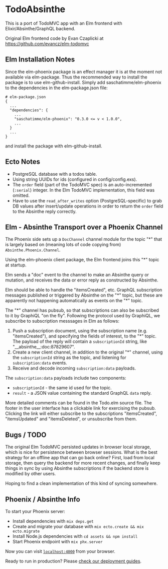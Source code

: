 # TodoAbsinthe

This is a port of TodoMVC app with an Elm frontend with Elixir/Absinthe/GraphQL backend.

Original Elm frontend code by Evan Czaplicki at https://github.com/evancz/elm-todomvc


## Elm Installation Notes

Since the elm-phoenix package is an effect manager it is at the moment not available via
elm-package. Thus the recommended way to install the package is to use
elm-github-install. Simply add saschatimme/elm-phoenix to the dependencies in the
elm-package.json file:

```
# elm-package.json
{
  ...
  "dependencies": {
    ...
    "saschatimme/elm-phoenix": "0.3.0 <= v < 1.0.0",
    ...
  }
  ...
}
```

and install the package with elm-github-install.


## Ecto Notes

* PostgreSQL database with a todos table.
* Using string UUIDs for ids (configured in config/config.exs).
* The `order` field (part of the TodoMVC spec) is an auto-incremented (`:serial`) integer.
In the Elm TodoMVC implementation, this field was omitted.
* Have to use the `read_after_writes` option (PostgreSQL-specific) to grab DB values
after insert/update operations in order to return the `order` field to the Absinthe
reply correctly.


## Elm - Absinthe Transport over a Phoenix Channel

The Phoenix side sets up a `DocChannel` channel module for the topic "\*"
that is largely based on (meaning lots of code copying from) `Absinthe.Phoenix.Channel`.

Using the elm-phoenix client package, the Elm frontend joins this "\*" topic at startup.

Elm sends a "doc" event to the channel to make an Absinthe query or mutation, and
receives the data or error reply as constructed by Absinthe.

Elm should be able to handle the "itemsCreated", etc. GraphQL subscription messages
published or triggered by Absinthe on the "\*" topic, but these are apparently not
happening automatically as events on the "\*" topic.

The "\*" channel has pubsub, so that subscriptions can also be subscribed to it
by GraphiQL "on the fly". Following the protocol used by GraphiQL, we subscribe to
subscription messsages in Elm as follows:

1. Push a subscription document, using the subscription name (e.g. "itemsCreated"), and
specifying the fields of interest, to the "\*" topic. The payload of the reply
will contain a `subscriptionId` string, like "\_\_absinthe\_\_:doc:87829607".
2. Create a new client channel, in addition to the original "\*" channel,
using the `subscriptionId` string as the topic, and listening for `subscription:data` events.
3. Receive and decode incoming `subscription:data` payloads.

The `subscription:data` payloads include two components:

* `subscriptionId` - the same id used for the topic.
* `result` - a JSON value containing the standard GraphQL `data` reply.

More detailed comments can be found in the Todo.elm source file. The footer in the
user interface has a clickable link for exercising the pubsub. Clicking the link
will either subscribe to the subscriptions "itemsCreated", "itemsUpdated" and "itemsDeleted",
or unsubscribe from them.


## Bugs / TODO

The original Elm TodoMVC persisted updates in browser local storage, which is
nice for persistence between browser sessions.  What is the best strategy for
an offline app that can go back online?  First, load from local storage, then
query the backend for more recent changes, and finally keep things in sync
by using Absinthe subscriptions if the backend store is modified by other users.

Hoping to find a clean implementation of this kind of syncing somewhere.


## Phoenix / Absinthe Info

To start your Phoenix server:

  * Install dependencies with `mix deps.get`
  * Create and migrate your database with `mix ecto.create && mix ecto.migrate`
  * Install Node.js dependencies with `cd assets && npm install`
  * Start Phoenix endpoint with `mix phx.server`

Now you can visit [`localhost:4000`](http://localhost:4000) from your browser.

Ready to run in production? Please [check our deployment guides](http://www.phoenixframework.org/docs/deployment).
